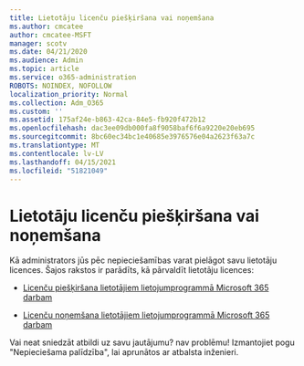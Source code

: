 ```yaml
---
title: Lietotāju licenču piešķiršana vai noņemšana
ms.author: cmcatee
author: cmcatee-MSFT
manager: scotv
ms.date: 04/21/2020
ms.audience: Admin
ms.topic: article
ms.service: o365-administration
ROBOTS: NOINDEX, NOFOLLOW
localization_priority: Normal
ms.collection: Adm_O365
ms.custom: ''
ms.assetid: 175af24e-b863-42ca-84e5-fb920f472b12
ms.openlocfilehash: dac3ee09db000fa8f9058baf6f6a9220e20eb695
ms.sourcegitcommit: 8bc60ec34bc1e40685e3976576e04a2623f63a7c
ms.translationtype: MT
ms.contentlocale: lv-LV
ms.lasthandoff: 04/15/2021
ms.locfileid: "51821049"
---
```

# <a name="assign-or-remove-user-licenses"></a>Lietotāju licenču piešķiršana vai noņemšana

Kā administrators jūs pēc nepieciešamības varat pielāgot savu lietotāju licences. Šajos rakstos ir parādīts, kā pārvaldīt lietotāju licences:
  
- [Licenču piešķiršana lietotājiem lietojumprogrammā Microsoft 365 darbam](https://docs.microsoft.com/azure/active-directory/fundamentals/license-users-groups?context=azure/active-directory/users-groups-roles/context/ugr-context)

- [Licenču noņemšana lietotājiem lietojumprogrammā Microsoft 365 darbam](https://docs.microsoft.com/azure/active-directory/fundamentals/license-users-groups?context=azure/active-directory/users-groups-roles/context/ugr-context#remove-a-license)

Vai neat sniedzāt atbildi uz savu jautājumu? nav problēmu! Izmantojiet pogu "Nepieciešama palīdzība", lai aprunātos ar atbalsta inženieri.